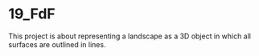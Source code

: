 # 19_FdF
This project is about representing a landscape as a 3D object in which all surfaces are outlined in lines.

